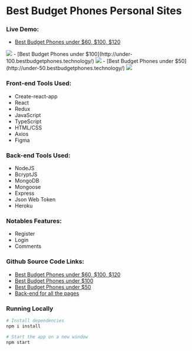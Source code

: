 

# Best Budget Phones Personal Sites
### Live Demo:
  - [Best Budget Phones under $60, $100, $120](http://under-120.bestbudgetphones.technology/)
<img align="" src="https://i.ibb.co/60bq05Y/firefox-rn-Fia6ycm2.png" />
  - [Best Budget Phones under $100](http://under-100.bestbudgetphones.technology/)
 <img align="" src="https://i.ibb.co/608twW9/under100.png" />
  - [Best Budget Phones under $50](http://under-50.bestbudgetphones.technology/)
 <img align="" src="https://i.ibb.co/7CKQNft/under50.png" />
<!--<img align="" src="https://i.ibb.co/608twW9/under100.png">
#<img align="" src="https://i.ibb.co/7CKQNft/under50.png" />-->

<!--
### Live Demo:
  - [Best Budget Phones under $60, $100, $120](http://under-120.bestbudgetphones.technology/)
  - [Best Budget Phones under $100](http://under-100.bestbudgetphones.technology/)
  - [Best Budget Phones under $50](http://under-50.bestbudgetphones.technology/)
  - -->
    
### Front-end Tools Used:
  - Create-react-app
  - React
  - Redux
  - JavaScript
  - TypeScript
  - HTML/CSS
  - Axios
  - Figma

### Back-end Tools Used:
  - NodeJS
  - BcryptJS
  - MongoDB
  - Mongoose
  - Express
  - Json Web Token
  - Heroku

### Notables Features:
-  Register
- Login
- Comments

### Github Source Code Links:
  - [Best Budget Phones under $60, $100, $120](https://github.com/Tonymndz/BestBudgetPhones/tree/master)
  - [Best Budget Phones under $100](https://github.com/Tonymndz/BestBudgetPhonesUnder100/tree/master)
  - [Best Budget Phones under $50](https://github.com/Tonymndz/BestBudgetPhonesUnder50/tree/master)
  - [Back-end for all the pages](https://github.com/Tonymndz/Best-budget-phones-backend)

### Running Locally
```sh
# Install dependencies
npm i install

# Start the app on a new window
npm start
```
